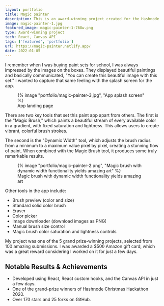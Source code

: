 ```yaml
---
layout: portfolio
title: Magic painter
description: This is an award-winning project created for the Hashnode Christmas hackathon 2020. It was made in just a few days using React and the Canvas API. This hackathon was an opportunity for me to play around with new browser features, so I decided to go with the Canvas API and create an awesome painting app with a stunning rainbow brush.
image: magic-painter-1.jpg
featured_image: magic-painter-1-768w.png
type: Award-winning project
tech: React, Canvas API
tags: ['featured', 'portfolio']
url: https://magic-painter.netlify.app/
date: 2022-01-05
---
```


I remember when I was buying paint sets for school, I was always impressed by the images on the boxes. They displayed beautiful paintings and basically communicated, "You can create this beautiful image with this set." I wanted to capture that same feeling with the splash screen for the app.

<figure>
{% image "portfolio/magic-painter-3.jpg", "App splash screen" %}
<figcaption>
App landing page
</figcaption>
</figure>

There are two key tools that set this paint app apart from others. The first is the "Magic Brush," which paints a beautiful stream of every available color in a gradient, with fixed saturation and lightness. This allows users to create vibrant, colorful brush strokes.

The second is the "Dynamic Width" tool, which adjusts the brush radius from a minimum to a maximum value pixel by pixel, creating a stunning flow of paint. When combined with the Magic Brush tool, it produces some truly remarkable results.

<figure>
{% image "portfolio/magic-painter-2.png", "Magic brush with dynamic width functionality yields amazing art" %}
<figcaption>
Magic brush with dynamic width functionality yields amazing art
</figcaption>
</figure>

Other tools in the app include:

- Brush preview (color and size)
- Standard solid color brush
- Eraser
- Color picker
- Image downloader (download images as PNG)
- Manual brush size control
- Magic brush color saturation and lightness controls

My project was one of the 5 grand prize-winning projects, selected from 100 amazing submissions. I was awarded a $500 Amazon gift card, which was a great reward considering I worked on it for just a few days.

<aside>
  <h2>Notable Results &amp; Achievements</h2>
  <ul>
    <li>Developed using React, React custom hooks, and the Canvas API in just a few days.</li>
    <li>One of the grand-prize winners of Hashnode Christmas Hackathon 2020.</li>
    <li>Over 170 stars and 25 forks on GitHub.</li>
  </ul>
</aside>
